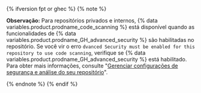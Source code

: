 {% ifversion fpt or ghec %}
{% note %}

**Observação:** Para repositórios privados e internos, {% data variables.product.prodname_code_scanning %} está disponível quando as funcionalidades de {% data variables.product.prodname_GH_advanced_security %} são habilitadas no repositório. Se você vir o erro `dvanced Security must be enabled for this repository to use code scanning`, verifique se {% data variables.product.prodname_GH_advanced_security %} está habilitado. Para obter mais informações, consulte "[Gerenciar configurações de segurança e análise do seu repositório](/github/administering-a-repository/managing-security-and-analysis-settings-for-your-repository)".

{% endnote %}
{% endif %}
